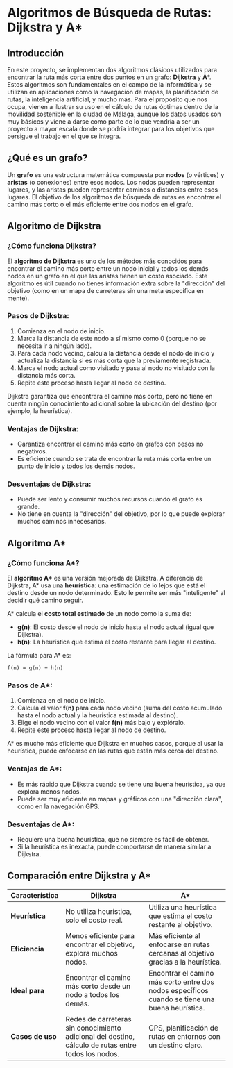 
# Algoritmos de Búsqueda de Rutas: Dijkstra y A*

## Introducción

En este proyecto, se implementan dos algoritmos clásicos utilizados para encontrar la ruta más corta entre dos puntos en un grafo: **Dijkstra** y **A***. Estos algoritmos son fundamentales en el campo de la informática y se utilizan en aplicaciones como la navegación de mapas, la planificación de rutas, la inteligencia artificial, y mucho más. Para el propósito que nos ocupa, vienen a ilustrar su uso en el cálculo de rutas óptimas dentro de la movilidad sostenible en la ciudad de Málaga, aunque los datos usados son muy básicos y viene a darse como parte de lo que vendría a ser un proyecto a mayor escala donde se podría integrar para los objetivos que persigue el trabajo en el que se integra.

## ¿Qué es un grafo?

Un **grafo** es una estructura matemática compuesta por **nodos** (o vértices) y **aristas** (o conexiones) entre esos nodos. Los nodos pueden representar lugares, y las aristas pueden representar caminos o distancias entre esos lugares. El objetivo de los algoritmos de búsqueda de rutas es encontrar el camino más corto o el más eficiente entre dos nodos en el grafo.

## Algoritmo de Dijkstra

### ¿Cómo funciona Dijkstra?

El **algoritmo de Dijkstra** es uno de los métodos más conocidos para encontrar el camino más corto entre un nodo inicial y todos los demás nodos en un grafo en el que las aristas tienen un costo asociado. Este algoritmo es útil cuando no tienes información extra sobre la "dirección" del objetivo (como en un mapa de carreteras sin una meta específica en mente).

### Pasos de Dijkstra:
1. Comienza en el nodo de inicio.
2. Marca la distancia de este nodo a sí mismo como 0 (porque no se necesita ir a ningún lado).
3. Para cada nodo vecino, calcula la distancia desde el nodo de inicio y actualiza la distancia si es más corta que la previamente registrada.
4. Marca el nodo actual como visitado y pasa al nodo no visitado con la distancia más corta.
5. Repite este proceso hasta llegar al nodo de destino.

Dijkstra garantiza que encontrará el camino más corto, pero no tiene en cuenta ningún conocimiento adicional sobre la ubicación del destino (por ejemplo, la heurística).

### Ventajas de Dijkstra:
- Garantiza encontrar el camino más corto en grafos con pesos no negativos.
- Es eficiente cuando se trata de encontrar la ruta más corta entre un punto de inicio y todos los demás nodos.

### Desventajas de Dijkstra:
- Puede ser lento y consumir muchos recursos cuando el grafo es grande.
- No tiene en cuenta la "dirección" del objetivo, por lo que puede explorar muchos caminos innecesarios.

## Algoritmo A*

### ¿Cómo funciona A*?

El **algoritmo A\*** es una versión mejorada de Dijkstra. A diferencia de Dijkstra, A* usa una **heurística**: una estimación de lo lejos que está el destino desde un nodo determinado. Esto le permite ser más "inteligente" al decidir qué camino seguir.

A* calcula el **costo total estimado** de un nodo como la suma de:
- **g(n)**: El costo desde el nodo de inicio hasta el nodo actual (igual que Dijkstra).
- **h(n)**: La heurística que estima el costo restante para llegar al destino.

La fórmula para A* es:
```
f(n) = g(n) + h(n)
```

### Pasos de A*:
1. Comienza en el nodo de inicio.
2. Calcula el valor **f(n)** para cada nodo vecino (suma del costo acumulado hasta el nodo actual y la heurística estimada al destino).
3. Elige el nodo vecino con el valor **f(n)** más bajo y explóralo.
4. Repite este proceso hasta llegar al nodo de destino.

A* es mucho más eficiente que Dijkstra en muchos casos, porque al usar la heurística, puede enfocarse en las rutas que están más cerca del destino.

### Ventajas de A*:
- Es más rápido que Dijkstra cuando se tiene una buena heurística, ya que explora menos nodos.
- Puede ser muy eficiente en mapas y gráficos con una "dirección clara", como en la navegación GPS.

### Desventajas de A*:
- Requiere una buena heurística, que no siempre es fácil de obtener.
- Si la heurística es inexacta, puede comportarse de manera similar a Dijkstra.

## Comparación entre Dijkstra y A*

| Característica     | **Dijkstra**                                   | **A\***                                      |
|--------------------|-----------------------------------------------|---------------------------------------------|
| **Heurística**     | No utiliza heurística, solo el costo real.    | Utiliza una heurística que estima el costo restante al objetivo. |
| **Eficiencia**     | Menos eficiente para encontrar el objetivo, explora muchos nodos. | Más eficiente al enfocarse en rutas cercanas al objetivo gracias a la heurística. |
| **Ideal para**     | Encontrar el camino más corto desde un nodo a todos los demás. | Encontrar el camino más corto entre dos nodos específicos cuando se tiene una buena heurística. |
| **Casos de uso**   | Redes de carreteras sin conocimiento adicional del destino, cálculo de rutas entre todos los nodos. | GPS, planificación de rutas en entornos con un destino claro. |